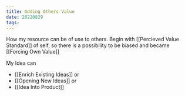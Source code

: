 ```yaml
---
title: Adding Others Value
date: 20220829
tags:
---
```


How my resource can be of use to others. Begin with [[Percieved Value Standard]] of self, so there is a possibility to be biased and became [[Forcing Own Value]] 

My Idea can 
- [[Enrich Existing Ideas]] or 
- [[Opening New Ideas]] or 
- [[Idea Into Product]] 